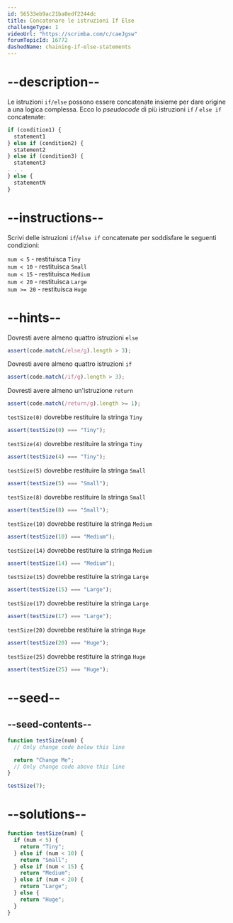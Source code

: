 ```yaml
---
id: 56533eb9ac21ba0edf2244dc
title: Concatenare le istruzioni If Else
challengeType: 1
videoUrl: "https://scrimba.com/c/caeJgsw"
forumTopicId: 16772
dashedName: chaining-if-else-statements
---
```


# --description--

Le istruzioni `if/else` possono essere concatenate insieme per dare origine a una logica complessa. Ecco lo <dfn>pseudocode</dfn> di più istruzioni `if` / `else if` concatenate:

```js
if (condition1) {
  statement1
} else if (condition2) {
  statement2
} else if (condition3) {
  statement3
. . .
} else {
  statementN
}
```

# --instructions--

Scrivi delle istruzioni `if`/`else if` concatenate per soddisfare le seguenti condizioni:

`num < 5` - restituisca `Tiny`  
`num < 10` - restituisca `Small`  
`num < 15` - restituisca `Medium`  
`num < 20` - restituisca `Large`  
`num >= 20` - restituisca `Huge`

# --hints--

Dovresti avere almeno quattro istruzioni `else`

```js
assert(code.match(/else/g).length > 3);
```

Dovresti avere almeno quattro istruzioni `if`

```js
assert(code.match(/if/g).length > 3);
```

Dovresti avere almeno un'istruzione `return`

```js
assert(code.match(/return/g).length >= 1);
```

`testSize(0)` dovrebbe restituire la stringa `Tiny`

```js
assert(testSize(0) === "Tiny");
```

`testSize(4)` dovrebbe restituire la stringa `Tiny`

```js
assert(testSize(4) === "Tiny");
```

`testSize(5)` dovrebbe restituire la stringa `Small`

```js
assert(testSize(5) === "Small");
```

`testSize(8)` dovrebbe restituire la stringa `Small`

```js
assert(testSize(8) === "Small");
```

`testSize(10)` dovrebbe restituire la stringa `Medium`

```js
assert(testSize(10) === "Medium");
```

`testSize(14)` dovrebbe restituire la stringa `Medium`

```js
assert(testSize(14) === "Medium");
```

`testSize(15)` dovrebbe restituire la stringa `Large`

```js
assert(testSize(15) === "Large");
```

`testSize(17)` dovrebbe restituire la stringa `Large`

```js
assert(testSize(17) === "Large");
```

`testSize(20)` dovrebbe restituire la stringa `Huge`

```js
assert(testSize(20) === "Huge");
```

`testSize(25)` dovrebbe restituire la stringa `Huge`

```js
assert(testSize(25) === "Huge");
```

# --seed--

## --seed-contents--

```js
function testSize(num) {
  // Only change code below this line

  return "Change Me";
  // Only change code above this line
}

testSize(7);
```

# --solutions--

```js
function testSize(num) {
  if (num < 5) {
    return "Tiny";
  } else if (num < 10) {
    return "Small";
  } else if (num < 15) {
    return "Medium";
  } else if (num < 20) {
    return "Large";
  } else {
    return "Huge";
  }
}
```

